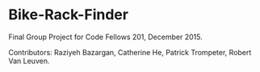 # Bike-Rack-Finder
Final Group Project for Code Fellows 201, December 2015.

Contributors:
Raziyeh Bazargan, Catherine He, Patrick Trompeter, Robert Van Leuven.
